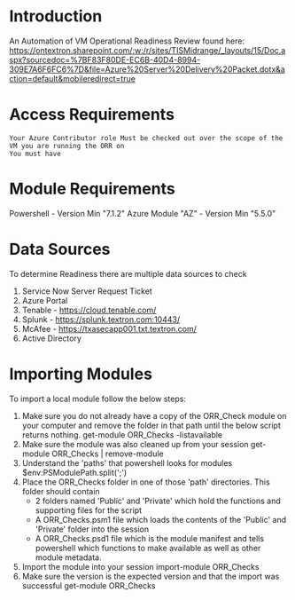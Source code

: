 # Introduction 
An Automation of VM Operational Readiness Review found here:
https://ontextron.sharepoint.com/:w:/r/sites/TISMidrange/_layouts/15/Doc.aspx?sourcedoc=%7BF83F80DE-EC6B-40D4-8994-309E7A6F6FC6%7D&file=Azure%20Server%20Delivery%20Packet.dotx&action=default&mobileredirect=true

# Access Requirements
    Your Azure Contributor role Must be checked out over the scope of the VM you are running the ORR on
    You must have 

# Module Requirements
 Powershell -  Version Min "7.1.2"
 Azure Module "AZ" - Version Min "5.5.0"

# Data Sources
To determine Readiness there are multiple data sources to check 
1.	Service Now Server Request Ticket
2.  Azure Portal
3.	Tenable - https://cloud.tenable.com/ 
4.	Splunk - https://splunk.textron.com:10443/
5.	McAfee - https://txasecapp001.txt.textron.com/
6.  Active Directory

# Importing Modules
To import a local module follow the below steps: 
1. Make sure you do not already have a copy of the ORR_Check module on your computer and remove the folder in that path until the below script returns nothing. 
    get-module ORR_Checks -listavailable
2. Make sure the module was also cleaned up from your session
    get-module ORR_Checks | remove-module
3. Understand the 'paths' that powershell looks for modules
    $env:PSModulePath.split(';')
4. Place the ORR_Checks folder in one of those 'path' directories. This folder should contain 
    - 2 folders named 'Public' and 'Private' which hold the functions and supporting files for the script
    - A ORR_Checks.psm1 file which loads the contents of the 'Public' and 'Private' folder into the session
    - A ORR_Checks.psd1 file which is the module manifest and tells powershell which functions to make available as well as other module metadata. 
5. Import the module into your session
    import-module ORR_Checks
6. Make sure the version is the expected version and that the import was successful
    get-module ORR_Checks

